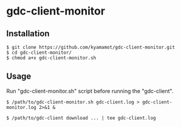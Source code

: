# gdc-client-monitor

## Installation

```
$ git clone https://github.com/kyamamot/gdc-client-monitor.git
$ cd gdc-client-monitor/
$ chmod a+x gdc-client-monitor.sh
```

## Usage
Run "gdc-client-monitor.sh" script before running the "gdc-client".

```
$ /path/to/gdc-client-monitor.sh gdc-client.log > gdc-client-monitor.log 2>&1 &
```

```
$ /path/to/gdc-client download ... | tee gdc-client.log
```
